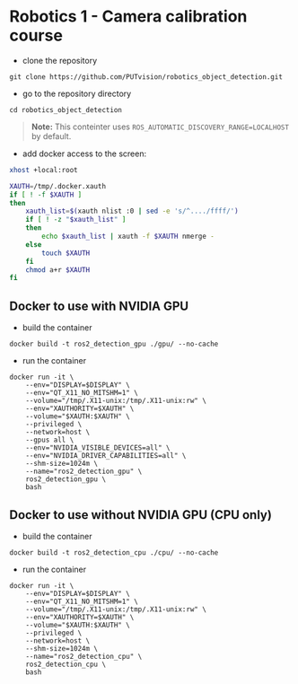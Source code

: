 # Robotics 1 - Camera calibration course

* clone the repository
```
git clone https://github.com/PUTvision/robotics_object_detection.git
```

* go to the repository directory
```
cd robotics_object_detection
```

> **Note:** This conteinter uses `ROS_AUTOMATIC_DISCOVERY_RANGE=LOCALHOST` by default.

* add docker access to the screen:

```bash
xhost +local:root

XAUTH=/tmp/.docker.xauth
if [ ! -f $XAUTH ]
then
    xauth_list=$(xauth nlist :0 | sed -e 's/^..../ffff/')
    if [ ! -z "$xauth_list" ]
    then
        echo $xauth_list | xauth -f $XAUTH nmerge -
    else
        touch $XAUTH
    fi
    chmod a+r $XAUTH
fi
```


## Docker to use with NVIDIA GPU

* build the container
```
docker build -t ros2_detection_gpu ./gpu/ --no-cache
```

* run the container
```
docker run -it \
    --env="DISPLAY=$DISPLAY" \
    --env="QT_X11_NO_MITSHM=1" \
    --volume="/tmp/.X11-unix:/tmp/.X11-unix:rw" \
    --env="XAUTHORITY=$XAUTH" \
    --volume="$XAUTH:$XAUTH" \
    --privileged \
    --network=host \
    --gpus all \
    --env="NVIDIA_VISIBLE_DEVICES=all" \
    --env="NVIDIA_DRIVER_CAPABILITIES=all" \
    --shm-size=1024m \
    --name="ros2_detection_gpu" \
    ros2_detection_gpu \
    bash
```


## Docker to use without NVIDIA GPU (CPU only)

* build the container
```
docker build -t ros2_detection_cpu ./cpu/ --no-cache
```

* run the container
```
docker run -it \
    --env="DISPLAY=$DISPLAY" \
    --env="QT_X11_NO_MITSHM=1" \
    --volume="/tmp/.X11-unix:/tmp/.X11-unix:rw" \
    --env="XAUTHORITY=$XAUTH" \
    --volume="$XAUTH:$XAUTH" \
    --privileged \
    --network=host \
    --shm-size=1024m \
    --name="ros2_detection_cpu" \
    ros2_detection_cpu \
    bash
```
